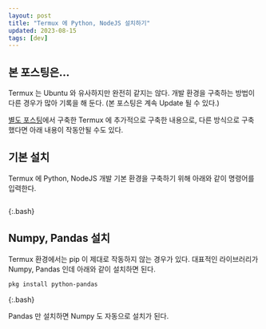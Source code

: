 ```yaml
---
layout: post
title: "Termux 에 Python, NodeJS 설치하기"
updated: 2023-08-15
tags: [dev]
---
```


## 본 포스팅은...

Termux 는 Ubuntu 와 유사하지만 완전히 같지는 않다. 개발 환경을 구축하는 방법이 다른 경우가 많아 기록을 해 둔다. (본 포스팅은 계속 Update 될 수 있다.)

[별도 포스팅](/posts/install-domestic-server-with-smarphone-or-tablet)에서 구축한 Termux 에 추가적으로 구축한 내용으로, 다른 방식으로 구축했다면 아래 내용이 작동안될 수도 있다. 

## 기본 설치

Termux 에 Python, NodeJS 개발 기본 환경을 구축하기 위해 아래와 같이 명령어를 입력한다.

```bash

```
{:.bash}

## Numpy, Pandas 설치

Termux 환경에서는 pip 이 제대로 작동하지 않는 경우가 있다. 대표적인 라이브러리가 Numpy, Pandas 인데 아래와 같이 설치하면 된다.

```bash
pkg install python-pandas
```
{:.bash}

Pandas 만 설치하면 Numpy 도 자동으로 설치가 된다.
